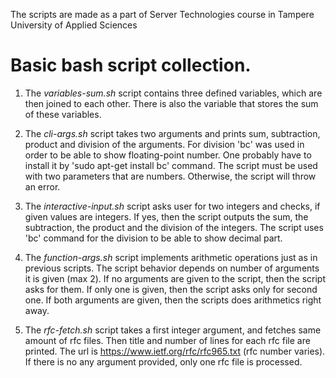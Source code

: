 The scripts are made as a part of Server Technologies course in Tampere University of Applied Sciences

# Basic bash script collection.

1. The _variables-sum.sh_ script contains three defined variables, which are then joined to each other. There is also the variable that stores the sum of these variables.

2. The _cli-args.sh_ script takes two arguments and prints sum, subtraction, product and division of the arguments. For division 'bc' was used in order to be able to show floating-point number. One probably have to install it by 'sudo apt-get install bc' command. The script must be used with two parameters that are numbers. Otherwise, the script will throw an error.

3. The _interactive-input.sh_ script asks user for two integers and checks, if given values are integers. If yes, then the script outputs the sum, the subtraction, the product and the division of the integers. The script uses 'bc' command for the division to be able to show decimal part.

4. The _function-args.sh_ script implements arithmetic operations just as in previous scripts. The script behavior depends on number of arguments it is given (max 2).  If no arguments are given to the script, then the script asks for them. If only one is given, then the script asks only for second one. If both arguments are given, then the scripts does arithmetics right away.

5. The _rfc-fetch.sh_ script takes a first integer argument, and fetches same amount of rfc files. Then title and number of lines for each rfc file are printed. The url is https://www.ietf.org/rfc/rfc965.txt (rfc number varies). If there is no any argument provided, only one rfc file is processed.